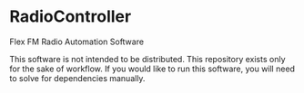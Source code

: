 # RadioController
Flex FM Radio Automation Software

This software is not intended to be distributed. This repository exists only for the sake of workflow.
If you would like to run this software, you will need to solve for dependencies manually. 
